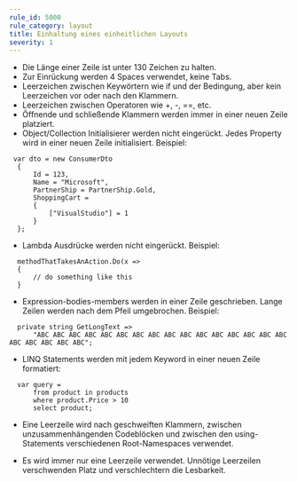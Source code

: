 ```yaml
---
rule_id: 5000
rule_category: layout
title: Einhaltung eines einheitlichen Layouts
severity: 1
---
```

* Die Länge einer Zeile ist unter 130 Zeichen zu halten.
* Zur Einrückung werden 4 Spaces verwendet, keine Tabs.
* Leerzeichen zwischen Keywörtern wie if und der Bedingung, aber kein Leerzeichen vor oder nach den Klammern.
* Leerzeichen zwischen Operatoren wie +, -, ==, etc.
* Öffnende und schließende Klammern werden immer in einer neuen Zeile platziert.
* Object/Collection Initialisierer werden nicht eingerückt. Jedes Property wird in einer neuen Zeile initialisiert. Beispiel:
```
 var dto = new ConsumerDto
  {
      Id = 123,
      Name = "Microsoft",
      PartnerShip = PartnerShip.Gold,
      ShoppingCart =
      {
          ["VisualStudio"] = 1
      }
  };
```
* Lambda Ausdrücke werden nicht eingerückt. Beispiel:
```
  methodThatTakesAnAction.Do(x =>
  { 
      // do something like this 
  }
```
* Expression-bodies-members werden in einer Zeile geschrieben. Lange Zeilen werden nach dem Pfeil umgebrochen. Beispiel:
```
  private string GetLongText =>
      "ABC ABC ABC ABC ABC ABC ABC ABC ABC ABC ABC ABC ABC ABC ABC ABC ABC ABC ABC ABC ABC";
```
* LINQ Statements werden mit jedem Keyword in einer neuen Zeile formatiert:
```
  var query =  
      from product in products  
      where product.Price > 10  
      select product;
```
* Eine Leerzeile wird nach geschweiften Klammern, zwischen unzusammenhängenden Codeblöcken und zwischen den using-Statements verschiedenen Root-Namespaces verwendet.

* Es wird immer nur eine Leerzeile verwendet. Unnötige Leerzeilen verschwenden Platz und verschlechtern die Lesbarkeit.